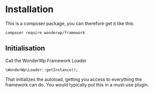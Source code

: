 # Installation

This is a composer package, you can therefore get it like this:

```
composer require wonderwp/framework
```

## Initialisation


Call the WonderWp Framework Loader

```
\WonderWp\Loader::getInstance();
```

That initializes the autoload, getting you access to everything the framework can do. You would typically put this in a must-use plugin.